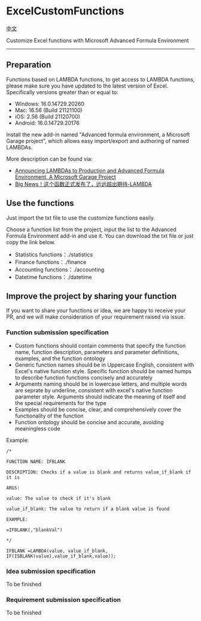 # ExcelCustomFunctions
[中文](./README-CN.md)

Customize Excel functions with Microsoft Advanced Formula Environment

---

## Preparation

Functions based on LAMBDA functions, to get access to LAMBDA functions, please make sure you have updated to the latest version of Excel. Specifically versions greater than or equal to:

- Windows: 16.0.14729.20260
- Mac: 16.56 (Build 21121100)
- iOS: 2.56 (Build 21120700)
- Android: 16.0.14729.20176

Install the new add-in named "Advanced formula environment, a Microsoft Garage project", which allows easy import/export and authoring of named LAMBDAs.

More description can be found via:

- [Announcing LAMBDAs to Production and Advanced Formula Environment, A Microsoft Garage Project
](https://techcommunity.microsoft.com/t5/excel-blog/announcing-lambdas-to-production-and-advanced-formula/ba-p/3073293)
- [Big News！这个函数正式发布了，远远超出期待-LAMBDA](https://mp.weixin.qq.com/s/j3C7MQodnt9KbROWos4fkw)

## Use the functions

Just import the txt file to use the customize functions easily.

Choose a function list from the project, input the list to the Advanced Formula Environment add-in and use it. You can download the txt file or just copy the link below.

- Statistics functions：./statistics
- Finance functions：./finance
- Accounting functions：./accounting
- Datetime functions：./datetime

## Improve the project by sharing your function

If you want to share your functions or idea, we are happy to receive your PR, and we will make consideration of your requirement raised via issue.

### Function submission specification

- Custom functions should contain comments that specify the function name, function description,  parameters and parameter definitions, examples, and the function ontology
- Generic function names should be in Uppercase English, consistent with Excel's native function style. Specific function should be named humps to describe function functions concisely and accurately
- Arguments naming should be in lowercase letters, and multiple words are seprate by underline, consistent with excel's native function parameter style. Arguments should indicate the meaning of itself and the special requirements for the type
- Examples should be concise, clear, and comprehensively cover the functionality of the function
- Function ontology should be concise and accurate, avoiding meaningless code

Example:
```
/*

FUNCTION NAME: IFBLANK

DESCRIPTION: Checks if a value is blank and returns value_if_blank if it is

ARGS:

value: The value to check if it's blank

value_if_blank: The value to return if a blank value is found

EXAMPLE:

=IFBLANK(,"blankVal")

*/

IFBLANK =LAMBDA(value, value_if_blank, IF(ISBLANK(value),value_if_blank,value));
```

### Idea submission specification

To be finished

### Requirement submission specification

To be finished
